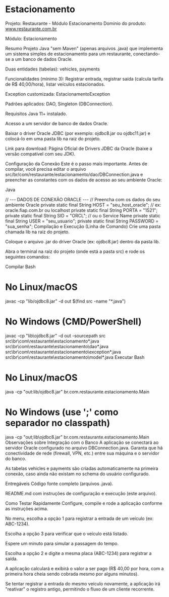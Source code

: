 # Estacionamento

Projeto: Restaurante - Módulo Estacionamento
Domínio do produto: www.restaurante.com.br

Módulo: Estacionamento

Resumo
Projeto Java "sem Maven" (apenas arquivos .java) que implementa um sistema simples de estacionamento para um restaurante, conectando-se a um banco de dados Oracle.

Duas entidades (tabelas): vehicles, payments

Funcionalidades (mínimo 3): Registrar entrada, registrar saída (calcula tarifa de R$ 40,00/hora), listar veículos estacionados.

Exception customizada: EstacionamentoException

Padrões aplicados: DAO, Singleton (DBConnection).

Requisitos
Java 11+ instalado.

Acesso a um servidor de banco de dados Oracle.

Baixar o driver Oracle JDBC (por exemplo: ojdbc8.jar ou ojdbc11.jar) e colocá-lo em uma pasta lib na raiz do projeto.

Link para download: Página Oficial de Drivers JDBC da Oracle (baixe a versão compatível com seu JDK).

Configuração da Conexão
Este é o passo mais importante. Antes de compilar, você precisa editar o arquivo src/br/com/restaurante/estacionamento/dao/DBConnection.java e preencher as constantes com os dados de acesso ao seu ambiente Oracle:

Java

// --- DADOS DE CONEXÃO ORACLE ---
// Preencha com os dados do seu ambiente Oracle
private static final String HOST = "seu_host_oracle"; // ex: oracle.fiap.com.br ou localhost
private static final String PORTA = "1521";
private static final String SID = "ORCL";             // ou o Service Name
private static final String USER = "seu_usuario";
private static final String PASSWORD = "sua_senha";
Compilação e Execução (Linha de Comando)
Crie uma pasta chamada lib na raiz do projeto.

Coloque o arquivo .jar do driver Oracle (ex: ojdbc8.jar) dentro da pasta lib.

Abra o terminal na raiz do projeto (onde está a pasta src) e rode os seguintes comandos:

Compilar
Bash

# No Linux/macOS
javac -cp "lib/ojdbc8.jar" -d out $(find src -name "*.java")

# No Windows (CMD/PowerShell)
javac -cp "lib\ojdbc8.jar" -d out -sourcepath src src\br\com\restaurante\estacionamento\*.java src\br\com\restaurante\estacionamento\dao\*.java src\br\com\restaurante\estacionamento\exception\*.java src\br\com\restaurante\estacionamento\model\*.java
Executar
Bash

# No Linux/macOS
java -cp "out:lib/ojdbc8.jar" br.com.restaurante.estacionamento.Main

# No Windows (use ';' como separador no classpath)
java -cp "out;lib\ojdbc8.jar" br.com.restaurante.estacionamento.Main
Observações sobre Integração com o Banco
A aplicação se conectará ao servidor Oracle configurado no arquivo DBConnection.java. Garanta que há conectividade de rede (firewall, VPN, etc.) entre sua máquina e o servidor do banco.

As tabelas vehicles e payments são criadas automaticamente na primeira conexão, caso ainda não existam no schema do usuário configurado.

Entregáveis
Código fonte completo (arquivos .java).

README.md com instruções de configuração e execução (este arquivo).

Como Testar Rapidamente
Configure, compile e rode a aplicação conforme as instruções acima.

No menu, escolha a opção 1 para registrar a entrada de um veículo (ex: ABC-1234).

Escolha a opção 3 para verificar que o veículo está listado.

Espere um minuto para simular a passagem do tempo.

Escolha a opção 2 e digite a mesma placa (ABC-1234) para registrar a saída.

A aplicação calculará e exibirá o valor a ser pago (R$ 40,00 por hora, com a primeira hora cheia sendo cobrada mesmo por alguns minutos).

Se tentar registrar a entrada do mesmo veículo novamente, a aplicação irá "reativar" o registro antigo, permitindo o fluxo de um cliente recorrente.
